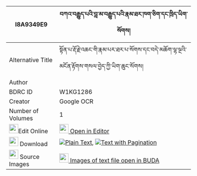 |I8A9349E9|བཀའ་བརྒྱུད་པའི་བླ་མ་བརྒྱུད་པའི་རྣམ་ཐར་ཁག་ཅིག་དང་ཁྲིད་ཡིག་སོགས། 
| --- | --- 
|Alternative Title |སྟོན་པ་རྡོ་རྗེ་འཆང་གི་རྣམ་པར་ཐར་པ་སོགས་དང་བདེ་མཆོག་ལྷ་ལྔའི་མངོན་རྟོགས་གསལ་བྱེད་ཀྱི་ཡིག་ཆུང་སོགས།
|Author | 
|BDRC ID | W1KG1286
|Creator | Google OCR
|Number of Volumes| 1
|<img width="25" src="https://img.icons8.com/color/25/000000/edit-property.png">Edit Online| [<img width="25" src="https://avatars.githubusercontent.com/u/45091458?s=200&v=4"> Open in Editor](http://editor.openpecha.org/I8A9349E9)
|<img width="25" src="https://img.icons8.com/fluent/48/000000/download-2.png"/>  Download | [![](https://img.icons8.com/color/20/000000/txt.png)Plain Text](https://github.com/Openpecha/I8A9349E9/releases/download/v1/ka_gyupa_i_lama_gyupa_i_namtar_plain_I8A9349E9.zip), [![](https://img.icons8.com/color/20/000000/txt.png)Text with Pagination](https://github.com/Openpecha/I8A9349E9/releases/download/v1/ka_gyupa_i_lama_gyupa_i_namtar_pages_I8A9349E9.zip)
|<img width="25" src="https://img.icons8.com/plasticine/100/000000/pictures-folder.png"/>  Source Images | [<img width="25" src="https://library.bdrc.io/icons/BUDA-small.svg"> Images of text file open in BUDA](https://library.bdrc.io/show/bdr:W1KG1286)